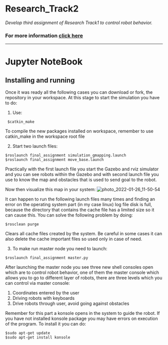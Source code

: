 # Research_Track2

*Develop third assignment of Research Track1 to control robot behavior.*
### For more information [click here](https://mohammadrezahajihosseini.github.io/Research_Track2/)
-------------------------------------------------------------------------------------


Jupyter NoteBook
================================


Installing and running
----------------------
Once it was ready all the following cases you can download or fork, the repository in your workspace. At this stage to start the simulation you have to do:

1. Use: 
```
 $catkin_make
```
To compile the new packages installed on workspace, remember to use catkin_make in the workspace root file

2. Start two launch files:
```
$roslaunch final_assignment simulation_gmapping.launch
$roslaunch final_assignment move_base.launch
```
Practically with the first launch file you start the Gazebo and rviz simulator and you can see robots within the Gazebo and with second launch file you use to know the map and obstacles that is used to send goal to the robot.

Now then visualize this map in your system:
![photo_2022-01-26_11-50-54](https://user-images.githubusercontent.com/80394968/151150507-fb636911-7eff-4a1c-8d6b-32914645cd42.jpg)

It can happen to run the following launch files many times and finding an error on the operating system part (in my case linux) log file disk is full, because the directory that contains the cache file has a limited size so it can cause this. You can solve the following problem by doing:
```
$rosclean purge
```
Clears all cache files created by the system. Be careful in some cases it can also delete the cache important files so used only in case of need.

3. To make run master node you need to launch:
```
$roslaunch final_assignment master.py
```
After launching the master node you see three new shell consoles open which are to control robot behavior, one of them the master console which allows you to go to different layer of robots, there are three levels which you can control via master console:

1. Coordinates entered by the user 
2. Driving robots with keyboards
3. Drive robots through user, avoid going against obstacles

Remember for this part a konsole opens in the system to guide the robot. If you have not installed konsole package you may have errors on execution of the program. To install it you can do: 
```
$sudo apt-get update
$sudo apt-get install konsole
```


